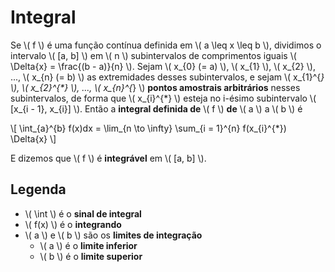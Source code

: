 # Integral

Se \\( f \\) é uma função contínua definida em \\( a \leq x \leq b \\), dividimos o intervalo \\( [a, b] \\) em \\( n \\) subintervalos de comprimentos iguais \\( \Delta{x} = \frac{(b - a)}{n} \\). Sejam \\( x_{0} (= a) \\), \\( x_{1} \\), \\( x_{2} \\), ..., \\( x_{n} (= b) \\) as extremidades desses subintervalos, e sejam \\( x_{1}^{*} \\), \\( x_{2}^{\*} \\), ..., \\( x_{n}^{*} \\) **pontos amostrais arbitrários** nesses subintervalos, de forma que \\( x_{i}^{*} \\) esteja no i-ésimo subintervalo \\( [x_{i - 1}, x_{i}] \\). Então a **integral definida de** \\( f \\) **de** \\( a \\) a \\( b \\) é

\\[
\int_{a}^{b} f(x)dx = \lim_{n \to \infty} \sum_{i = 1}^{n} f(x_{i}^{*}) \Delta{x}
\\]

E dizemos que \\( f \\) é **integrável** em \\( [a, b] \\).

## Legenda

- \\( \int \\) é o **sinal de integral**
- \\( f(x) \\) é o **integrando**
- \\( a \\) e \\( b \\) são os **limites de integração**
  - \\( a \\) é o **limite inferior**
  - \\( b \\) é o **limite superior**
